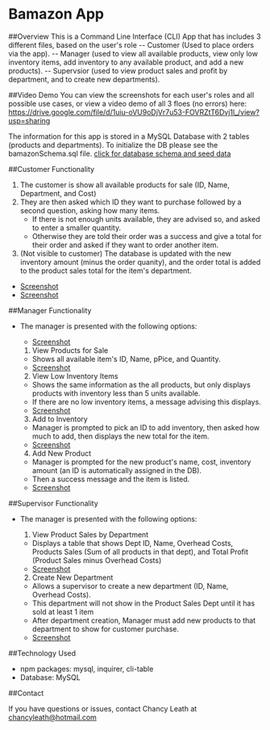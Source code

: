 # Bamazon App

##Overview
This is a Command Line Interface (CLI) App that has includes 3 different files, based on the user's role
  -- Customer (Used to place orders via the app).
  -- Manager (used to view all available products, view only low inventory items, add inventory to any available product, and add a new products).
  -- Supervsior (used to view product sales and profit by department, and to create new departments).

##Video Demo
You can view the screenshots for each user's roles and all possible use cases, or view a video demo of all 3 floes (no errors) here: https://drive.google.com/file/d/1uiu-oVU9oDjVr7u53-FOVRZtT6Dvj1l_/view?usp=sharing
  
The information for this app is stored in a MySQL Database with 2 tables (products and departments). To initialize the DB please see the bamazonSchema.sql file. [click for database schema and seed data](bamazonSchema.sql)


##Customer Functionality

1. The customer is show all available products for sale (ID, Name, Department, and Cost)
2. They are then asked which ID they want to purchase followed by a second question, asking how many items.
      * If there is not enough units available, they are advised so, and asked to enter a smaller quantity.
      * Otherwise they are told their order was a success and give a total for their order and asked if they want to order another item.
3. (Not visible to customer) The database is updated with the new inventory amount (minus the order quanity), and the order total is added to the product sales total for the item's department.

  * [Screenshot](images/bamazon_cust_order_success.png)
  * [Screenshot](images/bamazon_cust_overquantity.png)


##Manager Functionality

* The manager is presented with the following options:
  * [Screenshot](images/bamazon_mgr_start.png)

  1. View Products for Sale
    * Shows all available item's ID, Name, pPice, and Quantity.
    * [Screenshot](images/mgr_showAll.png)

  2. View Low Inventory Items
    * Shows the same information as the all products, but only displays products with inventory less than 5 units available.
    * If there are no low inventory items, a message advising this displays.
    * [Screenshot](images/mgr_showLowInventory.png)

  3. Add to Inventory
    * Manager is prompted to pick an ID to add inventory, then asked how much to add, then displays the new total for the item.
    * [Screenshot](images/mgr_add_inventory.png)

  4. Add New Product
    * Manager is prompted for the new product's name, cost, inventory amount (an ID is automatically assigned in the DB).
    * Then a success message and the item is listed.
    * [Screenshot](images/mgr_add_product.png)


##Supervisor Functionality

* The manager is presented with the following options:

  1. View Product Sales by Department
    * Displays a table that shows Dept ID, Name, Overhead Costs, Products Sales (Sum of all products in that dept), and Total Profit (Product Sales minus Overhead Costs)
    * [Screenshot](images/sup_view_depts.png)
   
  2. Create New Department
    * Allows a supervisor to create a new department (ID, Name, Overhead Costs).
    * This department will not show in the Product Sales Dept until it has sold at least 1 item
    * After department creation, Manager must add new products to that department to show for customer purchase.
    * [Screenshot](images/sup_create_dept.png)

##Technology Used

*  npm packages: mysql, inquirer, cli-table
*  Database: MySQL

##Contact

If you have questions or issues, contact Chancy Leath at chancyleath@hotmail.com